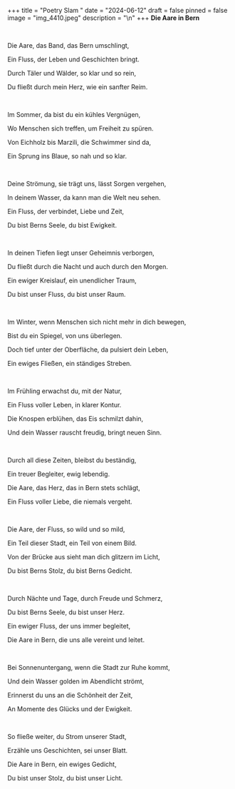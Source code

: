 +++
title = "Poetry Slam "
date = "2024-06-12"
draft = false
pinned = false
image = "img_4410.jpeg"
description = "\n"
+++
**Die Aare in Bern**

 

Die Aare, das Band, das Bern umschlingt,  

Ein Fluss, der Leben und Geschichten bringt.  

Durch Täler und Wälder, so klar und so rein,  

Du fließt durch mein Herz, wie ein sanfter Reim.

 

Im Sommer, da bist du ein kühles Vergnügen,  

Wo Menschen sich treffen, um Freiheit zu spüren.  

Von Eichholz bis Marzili, die Schwimmer sind da, 

Ein Sprung ins Blaue, so nah und so klar.

 

Deine Strömung, sie trägt uns, lässt Sorgen vergehen, 

In deinem Wasser, da kann man die Welt neu sehen.  

Ein Fluss, der verbindet, Liebe und Zeit,  

Du bist Berns Seele, du bist Ewigkeit.

 

In deinen Tiefen liegt unser Geheimnis verborgen,  

Du fließt durch die Nacht und auch durch den Morgen. 

Ein ewiger Kreislauf, ein unendlicher Traum,  

Du bist unser Fluss, du bist unser Raum.

 

Im Winter, wenn Menschen sich nicht mehr in dich bewegen, 

Bist du ein Spiegel, von uns überlegen.  

Doch tief unter der Oberfläche, da pulsiert dein Leben, 

Ein ewiges Fließen, ein ständiges Streben.

 

Im Frühling erwachst du, mit der Natur,  

Ein Fluss voller Leben, in klarer Kontur.  

Die Knospen erblühen, das Eis schmilzt dahin,  

Und dein Wasser rauscht freudig, bringt neuen Sinn.

 

Durch all diese Zeiten, bleibst du beständig,  

Ein treuer Begleiter, ewig lebendig.  

Die Aare, das Herz, das in Bern stets schlägt,  

Ein Fluss voller Liebe, die niemals vergeht.

 

Die Aare, der Fluss, so wild und so mild,  

Ein Teil dieser Stadt, ein Teil von einem Bild.  

Von der Brücke aus sieht man dich glitzern im Licht, 

Du bist Berns Stolz, du bist Berns Gedicht.

 

Durch Nächte und Tage, durch Freude und Schmerz, 

Du bist Berns Seele, du bist unser Herz.  

Ein ewiger Fluss, der uns immer begleitet,  

Die Aare in Bern, die uns alle vereint und leitet.

 

Bei Sonnenuntergang, wenn die Stadt zur Ruhe kommt, 

Und dein Wasser golden im Abendlicht strömt,  

Erinnerst du uns an die Schönheit der Zeit,  

An Momente des Glücks und der Ewigkeit.

 

So fließe weiter, du Strom unserer Stadt,  

Erzähle uns Geschichten, sei unser Blatt.  

Die Aare in Bern, ein ewiges Gedicht,  

Du bist unser Stolz, du bist unser Licht.